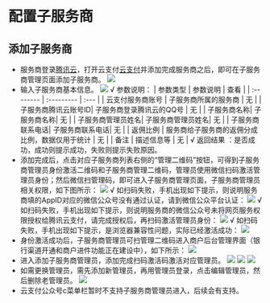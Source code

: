 # 配置子服务商
## 添加子服务商
* 服务商登录[腾讯云](https://cloud.tencent.com/)，打开云支付[云支付](https://console.cloud.tencent.com/cpay)并添加完成服务商之后，即可在子服务商管理页面添加子服务商。
![](https://mc.qcloudimg.com/static/img/9e720a22de4a093cd1d79cb0474a479f/image.png)
* 输入子服务商基本信息。
![](https://mc.qcloudimg.com/static/img/202e0e16c891fb5e0603f294b052928d/image.png)
√   参数说明：
| 参数类型        | 参数说明                 | 查看 |
| :--------      | :---------              | :--- |
| 云支付服务商账号 | 子服务商所属的服务商 | 无 |
| 子服务商腾讯云账号ID| 子服务商登录腾讯云的QQ号 | 无 |
| 子服务商名称| 子服务商名称| 无 |
| 子服务商管理员姓名| 子服务商管理员姓名| 无 |
| 子服务商联系电话| 子服务商联系电话| 无 |
| 返佣比例 | 服务商给子服务商的返佣分成比例，数据仅用于统计 | 无 |
| 备注 | 描述信息等 | 无 |
√   返回结果 ：是否成功，成功则提示成功，失败则提示失败原因。
* 添加完成后，点击对应子服务商列表右侧的“管理二维码”按钮，可得到子服务商管理员身份激活二维码和子服务商管理二维码，管理员使用微信扫码激活管理员身份；然后微信扫管理码，即可进入子服务商管理页面，子服务商管理员相关权限，如下图所示：
![](https://mc.qcloudimg.com/static/img/b904b8f26731f585f4c23ce6242a4379/image.png)
√   如扫码失败，手机出现如下提示，则说明服务商填的AppID对应的微信公众号没有通过认证，请到微信公众平台认证：
![](https://mc.qcloudimg.com/static/img/610a55beb2c1add93b3d0fb827ba38e6/image.png)
√   如扫码失败，手机出现如下提示，则说明服务商的微信公众号未将网页服务权限授权给腾讯云支付，请完成授权后，再扫码激活管理员身份：
![](https://mc.qcloudimg.com/static/img/65505957a2cfbc0bade6b3afba1e7115/image.png)
√   如扫码失败，手机出现如下提示，是浏览器兼容性问题，实际已经激活成功：
![](https://mc.qcloudimg.com/static/img/4c8b31a331bb6c26c68e630fa9b4e1f6/image.png)
* 身份激活成功后，子服务商管理员可扫管理二维码进入商户后台管理界面（银行渠道开通和商户进件功能正在建设中），如下所示：
![](https://mc.qcloudimg.com/static/img/484838d2dc9d78a651d18fb64635f112/image.png)
* 进入添加子服务商管理员，添加完成扫码激活码激活对应管理员。
![](https://mc.qcloudimg.com/static/img/e5579ac6b0f1ecec8f6d256841818630/image.png)
![](https://mc.qcloudimg.com/static/img/e5579ac6b0f1ecec8f6d256841818630/image.png)
![](https://mc.qcloudimg.com/static/img/29cd9410e69ad5e64f41ac08e19e7344/image.png)
* 如需更换管理员，需先添加新管理员，再用管理员登录，点击编辑管理员，然后删除老管理员。
![](https://mc.qcloudimg.com/static/img/c194319eb9634a2c7617382aee452e12/image.png)
* 云支付公众号c菜单栏暂时不支持子服务商管理员进入，后续会有支持。
